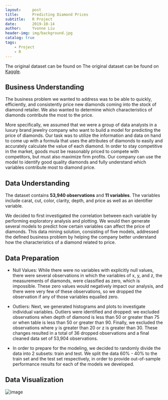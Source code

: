 ```yaml
---
layout:     post   				   
title:      Predicting Diamond Prices 				
subtitle:   R Project 
date:       2019-10-14 				
author:     Yvonne Liu						
header-img: img/background.jpg 	
catalog: true 						
tags:								
    - Project
    - R
---
```


The original dataset can be found on The original dataset can be found on [Kaggle](https://www.kaggle.com/shivam2503/diamonds).

## Business Understanding
The business problem we wanted to address was to be able to quickly, efficiently, and consistently price new diamonds coming into the stock of diamond retailer. We also wanted to determine which characteristics of diamonds contribute the most to the price. 

More specifically, we assumed that we were a group of data analysts in a luxury brand jewelry company who want to build a model for predicting the price of diamonds. Our task was to utilize the information and data on hand to come up with a formula that uses the attributes of diamonds to easily and accurately calculate the value of each diamond. In order to stay competitive in the market, goods must be reasonably priced to compete with competitors, but must also maximize firm profits. Our company can use the model to identify good quality diamonds and fully understand which variables contribute most to diamond price. 

## Data Understanding

The dataset contains **53,940 observations** and **11 variables**. The variables include carat, cut, color, clarity, depth, and price as well as an identifier variable.

We decided to first investigated the correlation between each variable by performing exploratory analysis and plotting. We would then generate several models to predict how certain variables can affect the price of diamonds. This data mining solution, consisting of five models, addressed the defined business problem by helping the company better understand how the characteristics of a diamond related to price. 

## Data Preparation

* Null Values: While there were no variables with explicitly null values, there were several observations in which the variables of x, y, and z, the measurements of diamonds, were classified as zero, which is impossible. These zero values would negatively impact our analysis, and there were very few of these observations, so we dropped the observation if any of those variables equalled zero. 

* Outliers: Next, we generated histograms and plots to investigate individual variables. Outliers were identified and dropped: we excluded observations when depth of diamond is less than 50 or greater than 75 or when table is less than 50 or greater than 90. Finally, we excluded the observations where y is greater than 20 or z is greater than 30. These changes resulted in a total of 36 dropped observations and a final cleaned data set of 53,904 observations. 

* In order to prepare for the modeling, we decided to randomly divide the data into 2 subsets: train and test. We split the data 60% - 40% to the train set and the test set respectively, in order to provide out-of-sample performance results for each of the models we developed. 

## Data Visualization

![image](https://user-images.githubusercontent.com/78829814/110559315-d47ae280-80f8-11eb-9c64-754e5f9c1d79.png)



